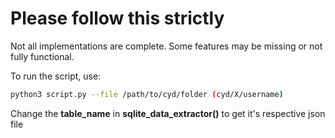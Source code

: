 # Please follow this strictly

Not all implementations are complete. Some features may be missing or not fully functional.

To run the script, use:

```bash
python3 script.py --file /path/to/cyd/folder (cyd/X/username)
```

Change the **table_name** in **sqlite_data_extractor()** to get it's respective json file
